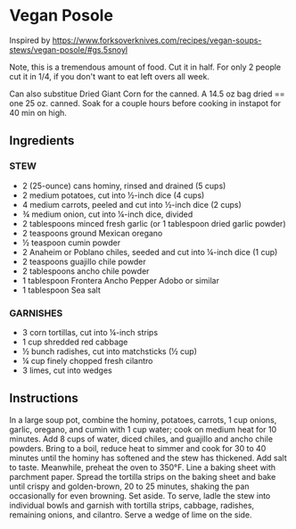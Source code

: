 # Vegan Posole
Inspired by https://www.forksoverknives.com/recipes/vegan-soups-stews/vegan-posole/#gs.5snoyl

Note, this is a tremendous amount of food. Cut it in half. For only 2 people cut it in 1/4, if you don't want to eat left overs all week.

Can also substitue Dried Giant Corn for the canned. A 14.5 oz bag dried == one 25 oz. canned. Soak for a couple hours before cooking in instapot for 40 min on high.

## Ingredients

### STEW
- 2 (25-ounce) cans hominy, rinsed and drained (5 cups)
- 2 medium potatoes, cut into ½-inch dice (4 cups)
- 4 medium carrots, peeled and cut into ½-inch dice (2 cups)
- ¾ medium onion, cut into ¼-inch dice, divided
- 2 tablespoons minced fresh garlic (or 1 tablespoon dried garlic powder)
- 2 teaspoons ground Mexican oregano
- ½ teaspoon cumin powder
- 2 Anaheim or Poblano chiles, seeded and cut into ¼-inch dice (1 cup)
- 2 teaspoons guajillo chile powder
- 2 tablespoons ancho chile powder
- 1 tablespoon Frontera Ancho Pepper Adobo or similar
- 1 tablespoon Sea salt

###  GARNISHES
- 3 corn tortillas, cut into ¼-inch strips
- 1 cup shredded red cabbage
- ½ bunch radishes, cut into matchsticks (½ cup)
- ¼ cup finely chopped fresh cilantro
- 3 limes, cut into wedges

## Instructions

In a large soup pot, combine the hominy, potatoes, carrots, 1 cup onions, garlic, oregano, and cumin with 1 cup water; cook on medium heat for 10 minutes.
Add 8 cups of water, diced chiles, and guajillo and ancho chile powders. Bring to a boil, reduce heat to simmer and cook for 30 to 40 minutes until the hominy has softened and the stew has thickened. Add salt to taste.
Meanwhile, preheat the oven to 350°F. Line a baking sheet with parchment paper. Spread the tortilla strips on the baking sheet and bake until crispy and golden-brown, 20 to 25 minutes, shaking the pan occasionally for even browning. Set aside.
To serve, ladle the stew into individual bowls and garnish with tortilla strips, cabbage, radishes, remaining onions, and cilantro. Serve a wedge of lime on the side.
